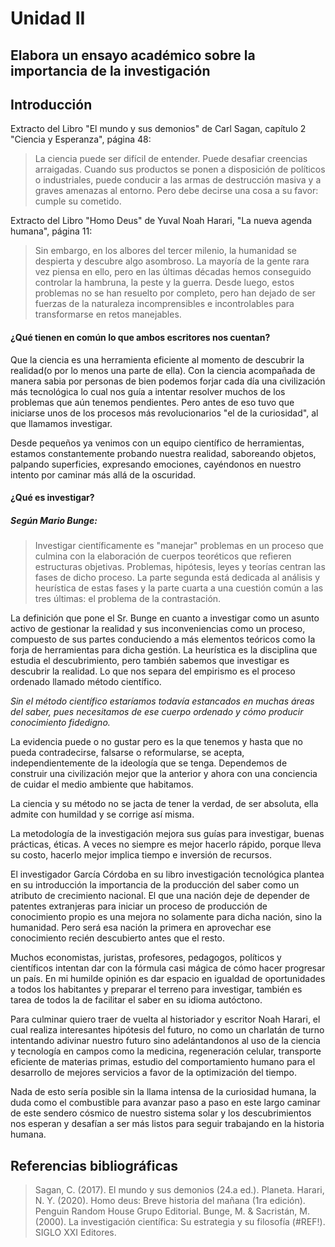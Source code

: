 # Unidad II
## Elabora un ensayo académico sobre la importancia de la investigación

## Introducción
Extracto del Libro "El mundo y sus demonios" de Carl Sagan, capítulo 2 "Ciencia y Esperanza", página 48:
> La ciencia puede ser difícil de entender. Puede desafiar creencias arraigadas. Cuando sus productos se ponen a disposición de políticos o industriales, puede conducir a las armas de destrucción masiva y a graves amenazas al entorno. Pero debe decirse una cosa a su favor: cumple su cometido.

Extracto del Libro "Homo Deus" de Yuval Noah Harari, "La nueva agenda humana", página 11:
> Sin embargo, en los albores del tercer milenio, la humanidad se despierta y descubre algo asombroso. La mayoría de la gente rara vez piensa en ello, pero en las últimas décadas hemos conseguido controlar la hambruna, la peste y la guerra. Desde luego, estos problemas no se han resuelto por completo, pero han dejado de ser fuerzas de la naturaleza incomprensibles e incontrolables para transformarse en retos manejables.

#### ¿Qué tienen en común lo que ambos escritores nos cuentan? 
Que la ciencia es una herramienta eficiente al momento de descubrir la realidad(o por lo menos una parte de ella). Con la ciencia acompañada de manera sabia por personas de bien podemos forjar cada día una civilización más tecnológica lo cual nos guía a intentar resolver muchos de los problemas que aún tenemos pendientes. Pero antes de eso tuvo que iniciarse unos de los procesos más revolucionarios "el de la curiosidad", al que llamamos investigar.

Desde pequeños ya venimos con un equipo científico de herramientas, estamos constantemente probando nuestra realidad, saboreando objetos, palpando superficies, expresando emociones, cayéndonos en nuestro intento por caminar más allá de la oscuridad.

#### ¿Qué es investigar?
##### Según Mario Bunge:
> Investigar científicamente es "manejar" problemas en un proceso que culmina con la elaboración de cuerpos teoréticos que refieren estructuras objetivas. Problemas, hipótesis, leyes y teorías centran las fases de dicho proceso. La parte segunda está dedicada al análisis y heurística de estas fases y la parte cuarta a una cuestión común a las tres últimas: el problema de la contrastación.

La definición que pone el Sr. Bunge en cuanto a investigar como un asunto activo de gestionar la realidad y sus inconveniencias como un proceso, compuesto de sus partes conduciendo a más elementos teóricos como la forja de herramientas para dicha gestión. La heurística es la disciplina que estudia el descubrimiento, pero también sabemos que investigar es descubrir la realidad. Lo que nos separa del empirismo es el proceso ordenado llamado método científico.

*Sin el método científico estaríamos todavía estancados en muchas áreas del saber, pues necesitamos de ese cuerpo ordenado y cómo producir conocimiento fidedigno.*

La evidencia puede o no gustar pero es la que tenemos y hasta que no pueda contradecirse, falsarse o reformularse, se acepta, independientemente de la ideología que se tenga. Dependemos de construir una civilización mejor que la anterior y ahora con una conciencia de cuidar el medio ambiente que habitamos.

La ciencia y su método no se jacta de tener la verdad, de ser absoluta, ella admite con humildad y se corrige así misma.

La metodología de la investigación mejora sus guías para investigar, buenas prácticas, éticas. A veces no siempre es mejor hacerlo rápido, porque lleva su costo, hacerlo mejor implica tiempo e inversión de recursos.

El investigador García Córdoba en su libro investigación tecnológica plantea en su introducción la importancia de la producción del saber como un atributo de crecimiento nacional. El que una nación deje de depender de patentes extranjeras para iniciar un proceso de producción de conocimiento propio es una mejora no solamente para dicha nación, sino la humanidad. Pero será esa nación la primera en aprovechar ese conocimiento recién descubierto antes que el resto.

Muchos economistas, juristas, profesores, pedagogos, políticos y científicos intentan dar con la fórmula casi mágica de cómo hacer progresar un país. En mi humilde opinión es dar espacio en igualdad de oportunidades a todos los habitantes y preparar el terreno para investigar, también es tarea de todos la de facilitar el saber en su idioma autóctono.

Para culminar quiero traer de vuelta al historiador y escritor Noah Harari, el cual realiza interesantes hipótesis del futuro, no como un charlatán de turno intentando adivinar nuestro futuro sino adelántandonos al uso de la ciencia y tecnología en campos como la medicina, regeneración celular, transporte eficiente de materias primas, estudio del comportamiento humano para el desarrollo de mejores servicios a favor de la optimización del tiempo.

Nada de esto sería posible sin la llama intensa de la curiosidad humana, la duda como el combustible para avanzar paso a paso en este largo caminar de este sendero cósmico de nuestro sistema solar y los descubrimientos nos esperan y desafían a ser más listos para seguir trabajando en la historia humana.

## Referencias bibliográficas

> Sagan, C. (2017). El mundo y sus demonios (24.a ed.). Planeta.
> Harari, N. Y. (2020). Homo deus: Breve historia del mañana (1ra edición). Penguin Random House Grupo Editorial.
> Bunge, M. & Sacristán, M. (2000). La investigación científica: Su estrategia y su filosofía (#REF!). SIGLO XXI Editores.